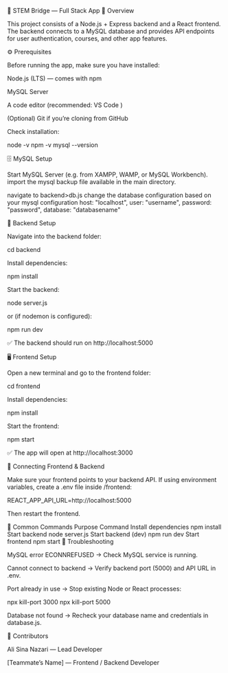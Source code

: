 🧩 STEM Bridge — Full Stack App
📖 Overview

This project consists of a Node.js + Express backend and a React frontend.
The backend connects to a MySQL database and provides API endpoints for user authentication, courses, and other app features.

⚙️ Prerequisites

Before running the app, make sure you have installed:

Node.js (LTS)
 — comes with npm

MySQL Server

A code editor (recommended: VS Code
)

(Optional) Git
 if you’re cloning from GitHub

Check installation:

node -v
npm -v
mysql --version

🗄️ MySQL Setup

Start MySQL Server (e.g. from XAMPP, WAMP, or MySQL Workbench).
import the mysql backup file available in the main directory.

navigate to backend>db.js
change the database configuration based on your mysql configuration
  host: "localhost",
  user: "username",
  password: "password",
  database: "databasename"

🧠 Backend Setup

Navigate into the backend folder:

cd backend


Install dependencies:

npm install


Start the backend:

node server.js


or (if nodemon is configured):

npm run dev


✅ The backend should run on http://localhost:5000

🖥️ Frontend Setup

Open a new terminal and go to the frontend folder:

cd frontend


Install dependencies:

npm install


Start the frontend:

npm start


✅ The app will open at http://localhost:3000

🔗 Connecting Frontend & Backend

Make sure your frontend points to your backend API.
If using environment variables, create a .env file inside /frontend:

REACT_APP_API_URL=http://localhost:5000


Then restart the frontend.

🚀 Common Commands
Purpose	Command
Install dependencies	npm install
Start backend	node server.js
Start backend (dev)	npm run dev
Start frontend	npm start
🧰 Troubleshooting

MySQL error ECONNREFUSED → Check MySQL service is running.

Cannot connect to backend → Verify backend port (5000) and API URL in .env.

Port already in use → Stop existing Node or React processes:

npx kill-port 3000
npx kill-port 5000


Database not found → Recheck your database name and credentials in database.js.

👥 Contributors

Ali Sina Nazari — Lead Developer

[Teammate’s Name] — Frontend / Backend Developer